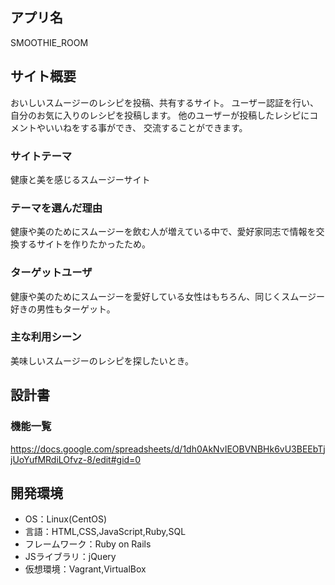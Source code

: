 ## アプリ名
SMOOTHIE_ROOM

## サイト概要
おいしいスムージーのレシピを投稿、共有するサイト。
ユーザー認証を行い、自分のお気に入りのレシピを投稿します。
他のユーザーが投稿したレシピにコメントやいいねをする事ができ、
交流することができます。


### サイトテーマ
健康と美を感じるスムージーサイト

### テーマを選んだ理由
健康や美のためにスムージーを飲む人が増えている中で、愛好家同志で情報を交換するサイトを作りたかったため。

### ターゲットユーザ
健康や美のためにスムージーを愛好している女性はもちろん、同じくスムージー好きの男性もターゲット。

### 主な利用シーン
美味しいスムージーのレシピを探したいとき。

## 設計書

### 機能一覧
https://docs.google.com/spreadsheets/d/1dh0AkNvIEOBVNBHk6vU3BEEbTjjUoYufMRdiLOfvz-8/edit#gid=0

## 開発環境
- OS：Linux(CentOS)
- 言語：HTML,CSS,JavaScript,Ruby,SQL
- フレームワーク：Ruby on Rails
- JSライブラリ：jQuery
- 仮想環境：Vagrant,VirtualBox